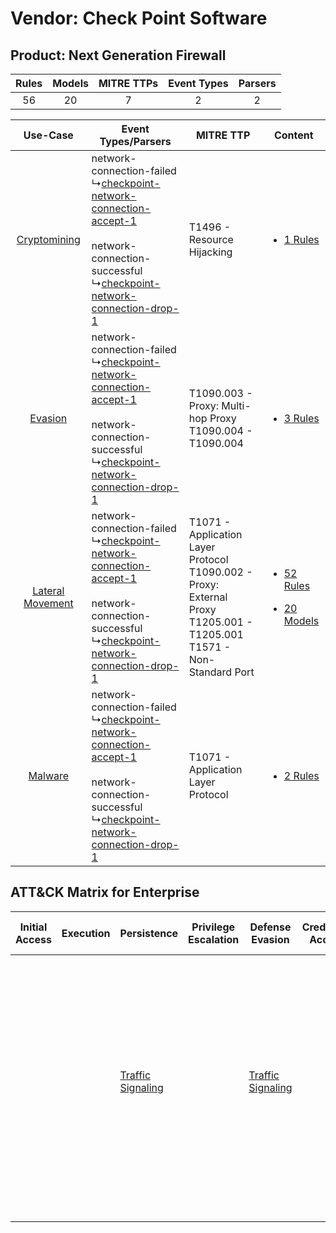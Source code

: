 Vendor: Check Point Software
============================
Product: Next Generation Firewall
---------------------------------
| Rules | Models | MITRE TTPs | Event Types | Parsers |
|:-----:|:------:|:----------:|:-----------:|:-------:|
|  56   |   20   |     7      |      2      |    2    |

|    Use-Case    | Event Types/Parsers    | MITRE TTP    | Content    |
|:----:| ---- | ---- | ---- |
|     [Cryptomining](../../../UseCases/uc_cryptomining.md)     |  network-connection-failed<br> ↳[checkpoint-network-connection-accept-1](Ps/pC_checkpointnetworkconnectionaccept1.md)<br><br> network-connection-successful<br> ↳[checkpoint-network-connection-drop-1](Ps/pC_checkpointnetworkconnectiondrop1.md)<br> | T1496 - Resource Hijacking<br>    | [<ul><li>1 Rules</li></ul>](RM/r_m_check_point_software_next_generation_firewall_Cryptomining.md)    |
|          [Evasion](../../../UseCases/uc_evasion.md)          |  network-connection-failed<br> ↳[checkpoint-network-connection-accept-1](Ps/pC_checkpointnetworkconnectionaccept1.md)<br><br> network-connection-successful<br> ↳[checkpoint-network-connection-drop-1](Ps/pC_checkpointnetworkconnectiondrop1.md)<br> | T1090.003 - Proxy: Multi-hop Proxy<br>T1090.004 - T1090.004<br>    | [<ul><li>3 Rules</li></ul>](RM/r_m_check_point_software_next_generation_firewall_Evasion.md)    |
| [Lateral Movement](../../../UseCases/uc_lateral_movement.md) |  network-connection-failed<br> ↳[checkpoint-network-connection-accept-1](Ps/pC_checkpointnetworkconnectionaccept1.md)<br><br> network-connection-successful<br> ↳[checkpoint-network-connection-drop-1](Ps/pC_checkpointnetworkconnectiondrop1.md)<br> | T1071 - Application Layer Protocol<br>T1090.002 - Proxy: External Proxy<br>T1205.001 - T1205.001<br>T1571 - Non-Standard Port<br> | [<ul><li>52 Rules</li></ul><ul><li>20 Models</li></ul>](RM/r_m_check_point_software_next_generation_firewall_Lateral_Movement.md) |
|          [Malware](../../../UseCases/uc_malware.md)          |  network-connection-failed<br> ↳[checkpoint-network-connection-accept-1](Ps/pC_checkpointnetworkconnectionaccept1.md)<br><br> network-connection-successful<br> ↳[checkpoint-network-connection-drop-1](Ps/pC_checkpointnetworkconnectiondrop1.md)<br> | T1071 - Application Layer Protocol<br>    | [<ul><li>2 Rules</li></ul>](RM/r_m_check_point_software_next_generation_firewall_Malware.md)    |

ATT&CK Matrix for Enterprise
----------------------------
| Initial Access | Execution | Persistence                                                            | Privilege Escalation | Defense Evasion                                                        | Credential Access | Discovery | Lateral Movement | Collection | Command and Control                                                                                                                                                                                                                                                                                                                                                                                                                                | Exfiltration | Impact                                                                  |
| -------------- | --------- | ---------------------------------------------------------------------- | -------------------- | ---------------------------------------------------------------------- | ----------------- | --------- | ---------------- | ---------- | -------------------------------------------------------------------------------------------------------------------------------------------------------------------------------------------------------------------------------------------------------------------------------------------------------------------------------------------------------------------------------------------------------------------------------------------------- | ------------ | ----------------------------------------------------------------------- |
|                |           | [Traffic Signaling](https://attack.mitre.org/techniques/T1205)<br><br> |                      | [Traffic Signaling](https://attack.mitre.org/techniques/T1205)<br><br> |                   |           |                  |            | [Non-Standard Port](https://attack.mitre.org/techniques/T1571)<br><br>[Traffic Signaling](https://attack.mitre.org/techniques/T1205)<br><br>[Proxy: Multi-hop Proxy](https://attack.mitre.org/techniques/T1090/003)<br><br>[Proxy: External Proxy](https://attack.mitre.org/techniques/T1090/002)<br><br>[Application Layer Protocol](https://attack.mitre.org/techniques/T1071)<br><br>[Proxy](https://attack.mitre.org/techniques/T1090)<br><br> |              | [Resource Hijacking](https://attack.mitre.org/techniques/T1496)<br><br> |